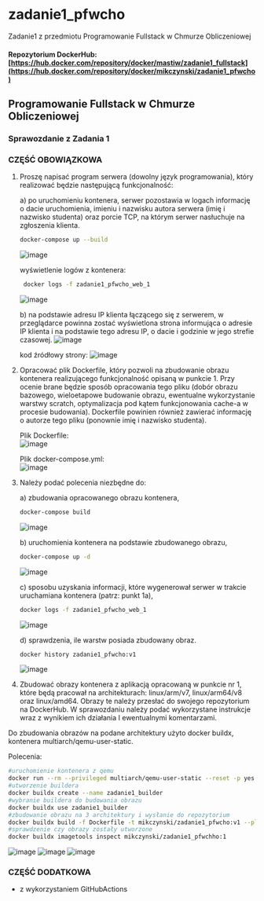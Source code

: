 # zadanie1_pfwcho
Zadanie1 z przedmiotu Programowanie Fullstack w Chmurze Obliczeniowej
#### Repozytorium DockerHub: [https://hub.docker.com/repository/docker/mastiw/zadanie1_fullstack](https://hub.docker.com/repository/docker/mikczynski/zadanie1_pfwcho)


## Programowanie Fullstack w Chmurze Obliczeniowej
### Sprawozdanie z Zadania 1

### CZĘŚĆ OBOWIĄZKOWA

1. Proszę napisać program serwera (dowolny język programowania), który realizować będzie
następującą funkcjonalność:

    a) po uruchomieniu kontenera, serwer pozostawia w logach informację o dacie uruchomienia, imieniu i nazwisku autora serwera (imię i nazwisko studenta) oraz porcie TCP, na którym serwer nasłuchuje na zgłoszenia klienta.
    ```bash
    docker-compose up --build
    ```
    ![image](https://user-images.githubusercontent.com/49763989/174054190-f37de31b-67a3-4756-a859-1070e8d24342.png)
    
    wyświetlenie logów z kontenera:
    ```bash
     docker logs -f zadanie1_pfwcho_web_1
    ```
    
    ![image](https://user-images.githubusercontent.com/49763989/174054498-8650c146-c246-4eb3-8ea0-c4da46f9ea32.png)


    b) na podstawie adresu IP klienta łączącego się z serwerem, w przeglądarce powinna zostać wyświetlona strona informująca o adresie IP klienta i na podstawie tego adresu IP, o dacie i godzinie w jego strefie czasowej.
    ![image](https://user-images.githubusercontent.com/49763989/174054892-8ae2947d-db80-45df-83cf-e50dd8bee533.png)
    
    kod źródłowy strony:
    ![image](https://user-images.githubusercontent.com/49763989/174055007-00341db9-713e-4971-bac4-682ff79812fc.png)

2. Opracować plik Dockerfile, który pozwoli na zbudowanie obrazu kontenera realizującego funkcjonalność opisaną w punkcie 1. Przy ocenie brane będzie sposób opracowania tego pliku (dobór obrazu bazowego, wieloetapowe budowanie obrazu, ewentualne wykorzystanie warstwy scratch, optymalizacja pod kątem funkcjonowania cache-a w procesie budowania). Dockerfile powinien również zawierać informację o autorze tego pliku (ponownie imię i nazwisko studenta).

    Plik Dockerfile:  
    ![image](https://user-images.githubusercontent.com/49763989/174055270-84b3c355-9f1e-46e6-8d5b-667a6eaa81e0.png)

    Plik docker-compose.yml:  
    ![image](https://user-images.githubusercontent.com/49763989/174055419-428325f8-f64a-4e28-9206-20d0df02033d.png)
    
 3. Należy podać polecenia niezbędne do:

    a) zbudowania opracowanego obrazu kontenera,
    ```bash
    docker-compose build
    ```  
    ![image](https://user-images.githubusercontent.com/49763989/174056312-ce42974d-ed92-4eb5-91fe-a51ec11c4e81.png)

    b) uruchomienia kontenera na podstawie zbudowanego obrazu,

    ```bash
    docker-compose up -d
    ```  
    ![image](https://user-images.githubusercontent.com/49763989/174056436-749049fd-700c-4cc9-abd4-b4adfd3238d3.png)
    
    c) sposobu uzyskania informacji, które wygenerował serwer w trakcie uruchamiana kontenera (patrz: punkt 1a),

    ```bash
    docker logs -f zadanie1_pfwcho_web_1
    ```
    ![image](https://user-images.githubusercontent.com/49763989/174056747-c0918403-7689-44b7-be4f-7df9de837048.png)

    d) sprawdzenia, ile warstw posiada zbudowany obraz.
    
    ```bash
    docker history zadanie1_pfwcho:v1
    ```

    ![image](https://user-images.githubusercontent.com/49763989/174057062-3e9bd64e-93b0-4936-85de-4525671359db.png)

4. Zbudować obrazy kontenera z aplikacją opracowaną w punkcie nr 1, które będą pracował na
architekturach: linux/arm/v7, linux/arm64/v8 oraz linux/amd64. Obrazy te należy przesłać do
swojego repozytorium na DockerHub. W sprawozdaniu należy podać wykorzystane instrukcje wraz
z wynikiem ich działania I ewentualnymi komentarzami.

Do zbudowania obrazów na podane architektury użyto docker buildx, kontenera multiarch/qemu-user-static.

Polecenia:
```bash
#uruchomienie kontenera z qemu
docker run --rm --privileged multiarch/qemu-user-static --reset -p yes
#utworzenie buildera
docker buildx create --name zadanie1_builder
#wybranie buildera do budowania obrazu
docker buildx use zadanie1_builder
#zbudowanie obrazu na 3 architektury i wysłanie do repozytorium
docker buildx build -f Dockerfile -t mikczynski/zadanie1_pfwcho:v1 --platform linux/amd64,linux/arm/v7,linux/arm/v8 --push .
#sprawdzenie czy obrazy zostały utworzone
docker buildx imagetools inspect mikczynski/zadanie1_pfwchho:1
```

![image](https://user-images.githubusercontent.com/49763989/174058679-74c2f590-70c2-46c6-9cdf-bc537df6b2a6.png)
![image](https://user-images.githubusercontent.com/49763989/174057656-48136de9-ae59-461e-8211-96c14317aec9.png)
![image](https://user-images.githubusercontent.com/49763989/174058613-1346a4cd-59a3-48aa-9693-c2e231d2a05e.png)


### CZĘŚĆ DODATKOWA

- z wykorzystaniem GitHubActions

